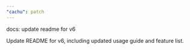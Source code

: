 ```yaml
---
"cachu": patch
---
```


docs: update readme for v6

Update README for v6, including updated usage guide and feature list.
